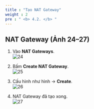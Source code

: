 ```yaml
---
title : "Tạo NAT Gateway"
weight : 2
pre : " <b> 4.2. </b> "
---
```


## NAT Gateway (Ảnh 24–27)

1) Vào **NAT Gateways**.  
![24](/images/erp/24.png)

2) Bấm **Create NAT Gateway**.  
![25](/images/erp/25.png)

3) Cấu hình như hình → **Create**.  
![26](/images/erp/26.png)

4) NAT Gateway đã tạo xong.  
![27](/images/erp/27.png)
